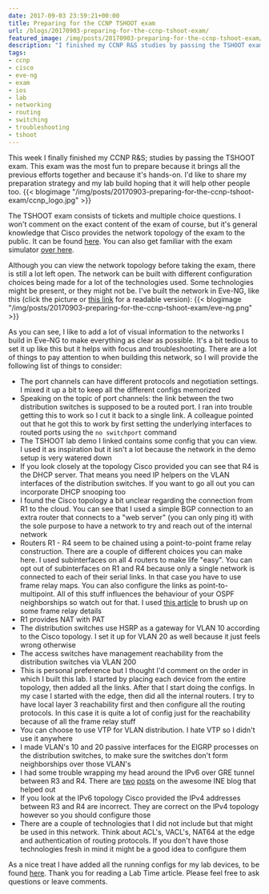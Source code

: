 ```yaml
---
date: 2017-09-03 23:59:21+00:00
title: Preparing for the CCNP TSHOOT exam
url: /blogs/20170903-preparing-for-the-ccnp-tshoot-exam/
featured_image: /img/posts/20170903-preparing-for-the-ccnp-tshoot-exam/ccnp_logo.jpg
description: "I finished my CCNP R&S studies by passing the TSHOOT exam. This post provides my preparation strategy, my lab build and some tips."
tags:
- ccnp
- cisco
- eve-ng
- exam
- ios
- lab
- networking
- routing
- switching
- troubleshooting
- tshoot
---
```


This week I finally finished my CCNP R&S; studies by passing the TSHOOT exam. This exam was the most fun to prepare because it brings all the previous efforts together and because it's hands-on. I'd like to share my preparation strategy and my lab build hoping that it will help other people too.
{{< blogimage "/img/posts/20170903-preparing-for-the-ccnp-tshoot-exam/ccnp_logo.jpg" >}}
<!-- more -->
The TSHOOT exam consists of tickets and multiple choice questions. I won't comment on the exact content of the exam of course, but it's general knowledge that Cisco provides the network topology of the exam to the public. It can be found [here](https://learningnetwork.cisco.com/thread/10965). You can also get familiar with the exam simulator [over here](http://www.cisco.com/c/dam/en_us/training-events/le3/le2/le37/le10/tshoot_demo.html).

Although you can view the network topology before taking the exam, there is still a lot left open. The network can be built with different configuration choices being made for a lot of the technologies used. Some technologies might be present, or they might not be. I've built the network in Eve-NG, like this (click the picture or [this link](https://www.lab-time.it/wp-content/uploads/2017/09/eve-ng.png) for a readable version):
{{< blogimage "/img/posts/20170903-preparing-for-the-ccnp-tshoot-exam/eve-ng.png" >}}

As you can see, I like to add a lot of visual information to the networks I build in Eve-NG to make everything as clear as possible. It's a bit tedious to set it up like this but it helps with focus and troubleshooting. There are a lot of things to pay attention to when building this network, so I will provide the following list of things to consider:

* The port channels can have different protocols and negotiation settings. I mixed it up a bit to keep all the different configs memorized
* Speaking on the topic of port channels: the link between the two distribution switches is supposed to be a routed port. I ran into trouble getting this to work so I cut it back to a single link. A colleague pointed out that he got this to work by first setting the underlying interfaces to routed ports using the `no switchport` command
* The TSHOOT lab demo I linked contains some config that you can view. I used it as inspiration but it isn't a lot because the network in the demo setup is very watered down
* If you look closely at the topology Cisco provided you can see that R4 is the DHCP server. That means you need IP helpers on the VLAN interfaces of the distribution switches. If you want to go all out you can incorporate DHCP snooping too
* I found the Cisco topology a bit unclear regarding the connection from R1 to the cloud. You can see that I used a simple BGP connection to an extra router that connects to a "web server" (you can only ping it) with the sole purpose to have a network to try and reach out of the internal network
* Routers R1 - R4 seem to be chained using a point-to-point frame relay construction. There are a couple of different choices you can make here. I used subinterfaces on all 4 routers to make life "easy". You can opt out of subinterfaces on R1 and R4 because only a single network is connected to each of their serial links. In that case you have to use frame relay maps. You can also configure the links as point-to-multipoint. All of this stuff influences the behaviour of your OSPF neighborships so watch out for that. I used [this article](http://www.astorinonetworks.com/2011/06/15/understanding-frame-relay-inverse-arp/) to brush up on some frame relay details
* R1 provides NAT with PAT
* The distribution switches use HSRP as a gateway for VLAN 10 according to the Cisco topology. I set it up for VLAN 20 as well because it just feels wrong otherwise
* The access switches have management reachability from the distribution switches via VLAN 200
* This is personal preference but I thought I'd comment on the order in which I built this lab. I started by placing each device from the entire topology, then added all the links. After that I start doing the configs. In my case I started with the edge, then did all the internal routers. I try to have local layer 3 reachability first and then configure all the routing protocols. In this case it is quite a lot of config just for the reachability because of all the frame relay stuff
* You can choose to use VTP for VLAN distribution. I hate VTP so I didn't use it anywhere
* I made VLAN's 10 and 20 passive interfaces for the EIGRP processes on the distribution switches, to make sure the switches don't form neighborships over those VLAN's
* I had some trouble wrapping my head around the IPv6 over GRE tunnel between R3 and R4. There are [two](http://blog.ine.com/2009/08/16/ipv6-transition-mechanisms-part-1-manual-tunnels/) [posts](http://blog.ine.com/2009/08/28/ipv6-transition-mechanisms-part-2-greipv4-tunnels/) on the awesome INE blog that helped out
* If you look at the IPv6 topology Cisco provided the IPv4 addresses between R3 and R4 are incorrect. They are correct on the IPv4 topology however so you should configure those
* There are a couple of technologies that I did not include but that might be used in this network. Think about ACL's, VACL's, NAT64 at the edge and authentication of routing protocols. If you don't have those technologies fresh in mind it might be a good idea to configure them

As a nice treat I have added all the running configs for my lab devices, to be found [here](https://www.lab-time.it/wp-content/uploads/2017/09/configs.zip). Thank you for reading a Lab Time article. Please feel free to ask questions or leave comments.
